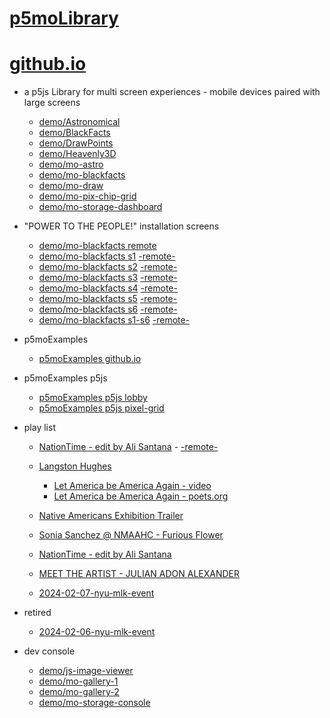 # [p5moLibrary](https://github.com/molab-itp/p5moLibrary)

# [github.io](https://molab-itp.github.io/p5moLibrary/src?v=34)

- a p5js Library for multi screen experiences - mobile devices paired with large screens

  - [demo/Astronomical](demo/Astronomical?v=34)
  - [demo/BlackFacts](demo/BlackFacts?v=34)
  - [demo/DrawPoints](demo/DrawPoints?v=34)
  - [demo/Heavenly3D](demo/Heavenly3D?v=34)
  - [demo/mo-astro](demo/mo-astro?v=34)
  - [demo/mo-blackfacts](demo/mo-blackfacts?v=34)
  - [demo/mo-draw](demo/mo-draw?v=34)
  - [demo/mo-pix-chip-grid](demo/mo-pix-chip-grid?v=34)
  - [demo/mo-storage-dashboard](demo/mo-storage-dashboard?v=34)

- "POWER TO THE PEOPLE!" installation screens

  - [demo/mo-blackfacts remote](demo/mo-blackfacts?v=34)
  - [demo/mo-blackfacts s1](demo/mo-blackfacts?v=34&group=s1&qrcode=mo-blackfacts-qrcode-1.png) [-remote-](demo/mo-blackfacts?v=34&group=s1)
  - [demo/mo-blackfacts s2](demo/mo-blackfacts?v=34&group=s2&qrcode=mo-blackfacts-qrcode-2.png) [-remote-](demo/mo-blackfacts?v=34&group=s2)
  - [demo/mo-blackfacts s3](demo/mo-blackfacts?v=34&group=s3&qrcode=mo-blackfacts-qrcode-3.png) [-remote-](demo/mo-blackfacts?v=34&group=s3)
  - [demo/mo-blackfacts s4](demo/mo-blackfacts?v=34&group=s4&qrcode=mo-blackfacts-qrcode-4.png) [-remote-](demo/mo-blackfacts?v=34&group=s4)
  - [demo/mo-blackfacts s5](demo/mo-blackfacts?v=34&group=s5&qrcode=mo-blackfacts-qrcode-5.png) [-remote-](demo/mo-blackfacts?v=34&group=s5)
  - [demo/mo-blackfacts s6](demo/mo-blackfacts?v=34&group=s6&qrcode=mo-blackfacts-qrcode-6.png) [-remote-](demo/mo-blackfacts?v=34&group=s6)
  - [demo/mo-blackfacts s1-s6](demo/mo-blackfacts?v=34&group=s1,s2,s3,s4,s5,s6&qrcode=mo-blackfacts-qrcode-1-6.png) [-remote-](demo/mo-blackfacts?v=34&group=s1,s2,s3,s4,s5,s6)

- p5moExamples

  - [ p5moExamples github.io ](https://molab-itp.github.io/p5moExamples)

- p5moExamples p5js

  - [ p5moExamples p5js lobby ](https://editor.p5js.org/jht9629-nyu/sketches/vP6sWN4Cu)
  - [ p5moExamples p5js pixel-grid ](https://editor.p5js.org/jht9629-nyu/sketches/CntV1JQNp)

- play list

  - [NationTime - edit by Ali Santana](demo/mo-videoplayer/?playlist=-UtKxghWlvY&title=NationTime%20-%20ELUCID%20-%20BETAMAX&qrcode=NationTime.png) - [-remote-](demo/mo-videoplayer/?playlist=-UtKxghWlvY&title=NationTime%20-%20ELUCID%20-%20BETAMAX)

  - [Langston Hughes ](demo/BlackFacts?playlist=XzI3huqpCi4)

    - [Let America be America Again - video](demo/mo-blackfacts?playlist=CFNM8GB_Yp0&title=%E2%98%85)
    - [Let America be America Again - poets.org](https://poets.org/poem/let-america-be-america-again)

  - [Native Americans Exhibition Trailer](demo/BlackFacts?playlist=hpjNGTYvpxw)

  - [Sonia Sanchez @ NMAAHC - Furious Flower](demo/mo-blackfacts?playlist=FNLp8e-cfgk&title=Sonia%20Sanchez)

  - [NationTime - edit by Ali Santana](demo/mo-videoplayer?playlist=-UtKxghWlvY&title=NationTime%20-%20ELUCID%20-%20BETAMAX&qrcode=NationTime.png)

  - [MEET THE ARTIST - JULIAN ADON ALEXANDER](demo/mo-blackfacts?playlist=wk0La_2igws&title=MEET%20THE%20ARTIST%20-%20JULIAN%20ADON%20ALEXANDE%20-%20What%20it%20is&qrcode=JULIAN.png)

  - [2024-02-07-nyu-mlk-event](demo/mo-blackfacts?playlist=lG758MniLYg&qrcode=annoucement-01.png&title=2024-02-07-nyu-mlk-event)

- retired

  - [2024-02-06-nyu-mlk-event](demo/mo-blackfacts?playlist=zbRz5xTaLYI&qrcode=annoucement-01.png&title=2024-02-06-nyu-mlk-event)
  <!-- - [Weapons of White Destruction - TJ](demo/mo-blackfacts?playlist=ob8YQPGJiHY&title=Weapons%20of%20White%20Destruction%20-%20TJ&&qrcode=TJ.png) -->

- dev console

  - [demo/js-image-viewer](demo/js-image-viewer?v=34)
  - [demo/mo-gallery-1](demo/mo-gallery-1?v=34)
  - [demo/mo-gallery-2](demo/mo-gallery-2?v=34)
  - [demo/mo-storage-console](demo/mo-storage-console?v=34)

<!--

- retired
  - [demo/mo-astro-host-0](demo/mo-astro-host-0?v=34)
  - [demo/mo-astro-host-1](demo/mo-astro-host-1?v=34)
  - [demo/mo-astro-remote-0](demo/mo-astro-remote-0?v=34)
  - [demo/mo-astro-remote-1](demo/mo-astro-remote-1?v=34)

  - [demo/mo-blackfacts-host](demo/mo-blackfacts-host?v=34)
  - [demo/mo-blackfacts-remote](demo/mo-blackfacts-remote?v=34)

# https://www.youtube.com/watch?v=hpjNGTYvpxw
# The Land Carries Our Ancestors: Contemporary Art by Native Americans Exhibition Trailer

 -->
